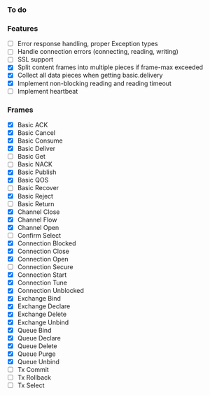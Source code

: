 ### To do

### Features

- [ ] Error response handling, proper Exception types
- [ ] Handle connection errors (connecting, reading, writing)
- [ ] SSL support
- [x] Split content frames into multiple pieces if frame-max exceeded
- [x] Collect all data pieces when getting basic.delivery
- [x] Implement non-blocking reading and reading timeout
- [ ] Implement heartbeat

### Frames

- [x] Basic ACK
- [x] Basic Cancel
- [x] Basic Consume
- [x] Basic Deliver
- [ ] Basic Get
- [ ] Basic NACK
- [x] Basic Publish
- [x] Basic QOS
- [ ] Basic Recover
- [x] Basic Reject
- [ ] Basic Return
- [x] Channel Close
- [x] Channel Flow
- [x] Channel Open
- [ ] Confirm Select
- [x] Connection Blocked
- [x] Connection Close
- [x] Connection Open
- [ ] Connection Secure
- [x] Connection Start
- [x] Connection Tune
- [x] Connection Unblocked
- [x] Exchange Bind
- [x] Exchange Declare
- [x] Exchange Delete
- [x] Exchange Unbind
- [x] Queue Bind
- [x] Queue Declare
- [x] Queue Delete
- [x] Queue Purge
- [x] Queue Unbind
- [ ] Tx Commit
- [ ] Tx Rollback
- [ ] Tx Select
